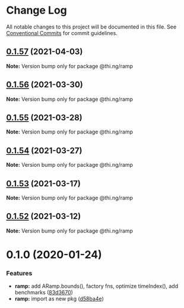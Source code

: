 # Change Log

All notable changes to this project will be documented in this file.
See [Conventional Commits](https://conventionalcommits.org) for commit guidelines.

## [0.1.57](https://github.com/thi-ng/umbrella/compare/@thi.ng/ramp@0.1.56...@thi.ng/ramp@0.1.57) (2021-04-03)

**Note:** Version bump only for package @thi.ng/ramp





## [0.1.56](https://github.com/thi-ng/umbrella/compare/@thi.ng/ramp@0.1.55...@thi.ng/ramp@0.1.56) (2021-03-30)

**Note:** Version bump only for package @thi.ng/ramp





## [0.1.55](https://github.com/thi-ng/umbrella/compare/@thi.ng/ramp@0.1.54...@thi.ng/ramp@0.1.55) (2021-03-28)

**Note:** Version bump only for package @thi.ng/ramp





## [0.1.54](https://github.com/thi-ng/umbrella/compare/@thi.ng/ramp@0.1.53...@thi.ng/ramp@0.1.54) (2021-03-27)

**Note:** Version bump only for package @thi.ng/ramp





## [0.1.53](https://github.com/thi-ng/umbrella/compare/@thi.ng/ramp@0.1.52...@thi.ng/ramp@0.1.53) (2021-03-17)

**Note:** Version bump only for package @thi.ng/ramp





## [0.1.52](https://github.com/thi-ng/umbrella/compare/@thi.ng/ramp@0.1.51...@thi.ng/ramp@0.1.52) (2021-03-12)

**Note:** Version bump only for package @thi.ng/ramp





# 0.1.0 (2020-01-24)

### Features

* **ramp:** add ARamp.bounds(), factory fns, optimize timeIndex(), add benchmarks ([83d3670](https://github.com/thi-ng/umbrella/commit/83d3670c7322fd2b47c27e0bda896b9ab83ffd7c))
* **ramp:** import as new pkg ([d58ba4e](https://github.com/thi-ng/umbrella/commit/d58ba4ed4d2ba76ca9c748cf23fcd86a0ff9cca7))
